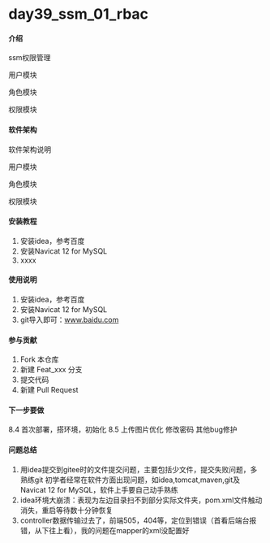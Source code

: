 # day39_ssm_01_rbac

#### 介绍
ssm权限管理

用户模块

角色模块

权限模块

#### 软件架构
软件架构说明


用户模块

角色模块

权限模块


#### 安装教程

1.  安装idea，参考百度
2.  安装Navicat 12 for MySQL
3.  xxxx

#### 使用说明

1.  安装idea，参考百度
2.  安装Navicat 12 for MySQL
3.  git导入即可：www.baidu.com

#### 参与贡献

1.  Fork 本仓库
2.  新建 Feat_xxx 分支
3.  提交代码
4.  新建 Pull Request

#### 下一步要做
8.4
首次部署，搭环境，初始化
8.5
上传图片优化
修改密码
其他bug修护
#### 问题总结

1.  用idea提交到gitee时的文件提交问题，主要包括少文件，提交失败问题，多熟练git
初学者经常在软件方面出现问题，如idea,tomcat,maven,git及Navicat 12 for MySQL，软件上手要自己动手熟练
2.  idea环境大崩溃：表现为左边目录扫不到部分实际文件夹，pom.xml文件触动消失，重启等待数十分钟恢复
3.  controller数据传输过去了，前端505，404等，定位到错误（首看后端台报错，从下往上看），我的问题在mapper的xml没配置好
